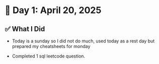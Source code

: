 # 📅 Day 1: April 20, 2025

## ✅ What I Did

- Today is a sunday so I did not do much,
  used today as a rest day but prepared my cheatsheets for monday

- Completed 1 sql leetcode question.
